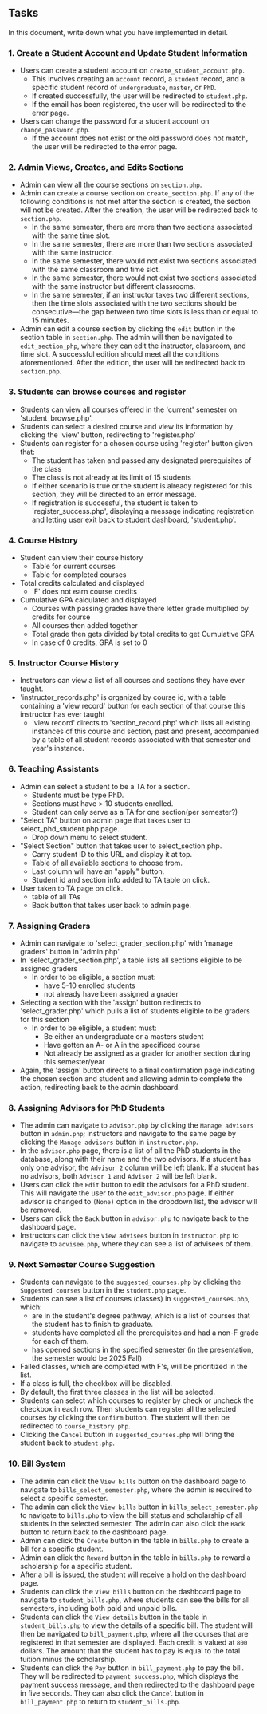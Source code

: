 ## Tasks

In this document, write down what you have implemented in detail.

### 1. Create a Student Account and Update Student Information

- Users can create a student account on `create_student_account.php`.
    - This involves creating an `account` record, a `student` record, and a specific student record of `undergraduate`, `master`, or `PhD`.
    - If created successfully, the user will be redirected to `student.php`.
    - If the email has been registered, the user will be redirected to the error page.
- Users can change the password for a student account on `change_password.php`.
    - If the account does not exist or the old password does not match, the user will be redirected to the error page.


### 2. Admin Views, Creates, and Edits Sections

- Admin can view all the course sections on `section.php`.
- Admin can create a course section on `create_section.php`. If any of the following conditions is not met after the section is created, the section will not be created. After the creation, the user will be redirected back to `section.php`.
  - In the same semester, there are more than two sections associated with the same time slot.
  - In the same semester, there are more than two sections associated with the same instructor.
  - In the same semester, there would not exist two sections associated with the same classroom and time slot.
  - In the same semester, there would not exist two sections associated with the same instructor but different classrooms.
  - In the same semester, if an instructor takes two different sections, then the time slots associated with the two sections should be consecutive—the gap between two time slots is less than or equal to 15 minutes.
- Admin can edit a course section by clicking the `edit` button in the section table in `section.php`. The admin will then be navigated to `edit_section_php`, where they can edit the instructor, classroom, and time slot. A successful edition should meet all the conditions aforementioned. After the edition, the user will be redirected back to `section.php`.

### 3. Students can browse courses and register

- Students can view all courses offered in the 'current' semester on 'student_browse.php'.
- Students can select a desired course and view its information by clicking the 'view' button, redirecting to 'register.php'
- Students can register for a chosen course using 'register' button given that:
  - The student has taken and passed any designated prerequisites of the class
  - The class is not already at its limit of 15 students
  - If either scenario is true or the student is already registered for this section, they will be directed to an error message.
  - If registration is successful, the student is taken to 'register_success.php', displaying a message indicating registration and letting user
    exit back to student dashboard, 'student.php'.

### 4. Course History
- Student can view their course history
  - Table for current courses
  - Table for completed courses
- Total credits calculated and displayed
  - 'F' does not earn course credits
- Cumulative GPA calculated and displayed
  - Courses with passing grades have there letter grade multiplied by credits for course
  - All courses then added together
  - Total grade then gets divided by total credits to get Cumulative GPA
  - In case of 0 credits, GPA is set to 0

### 5. Instructor Course History

- Instructors can view a list of all courses and sections they have ever taught.
- 'instructor_records.php' is organized by course id, with a table containing a 'view record' button for each section of that course this instructor has ever taught
  - 'view record' directs to 'section_record.php' which lists all existing instances of this course and section, past and present, accompanied by a table of all student records associated with that semester and year's instance.

### 6. Teaching Assistants
- Admin can select a student to be a TA for a section.
  - Students must be type PhD.
  - Sections must have > 10 students enrolled.
  - Student can only serve as a TA for one section(per semester?)
- "Select TA" button on admin page that takes user to select_phd_student.php page.
  - Drop down menu to select student.
- "Select Section" button that takes user to select_section.php.
  - Carry student ID to this URL and display it at top.
  - Table of all available sections to choose from.
  - Last column will have an "apply" button.
  - Student id and section info added to TA table on click.
- User taken to TA page on click.
  - table of all TAs
  - Back button that takes user back to admin page.

### 7. Assigning Graders

- Admin can navigate to 'select_grader_section.php' with 'manage graders' button in 'admin.php'
- In 'select_grader_section.php', a table lists all sections eligible to be assigned graders
  - In order to be eligible, a section must:
    - have 5-10 enrolled students
    - not already have been assigned a grader
- Selecting a section with the 'assign' button redirects to 'select_grader.php' which pulls a list of students eligible to be graders for this section
  - In order to be eligible, a student must:
    - Be either an undergraduate or a masters student
    - Have gotten an A- or A in the specificed course
    - Not already be assigned as a grader for another section during this semester/year
- Again, the 'assign' button directs to a final confirmation page indicating the chosen section and student and allowing admin to complete the action, redirecting back to the admin dashboard.

### 8. Assigning Advisors for PhD Students

- The admin can navigate to `advisor.php` by clicking the `Manage advisors` button in `admin.php`; instructors and navigate to the same page by clicking the `Manage advisors` button in `instructor.php`.
- In the `advisor.php` page, there is a list of all the PhD students in the database, along with their name and the two advisors. If a student has only one advisor, the `Advisor 2` column will be left blank. If a student has no advisors, both `Advisor 1` and `Advisor 2` will be left blank.
- Users can click the `Edit` button to edit the advisors for a PhD student. This will navigate the user to the `edit_advisor.php` page. If either advisor is changed to `(None)` option in the dropdown list, the advisor will be removed.
- Users can click the `Back` button in `advisor.php` to navigate back to the dashboard page.
- Instructors can click the `View advisees` button in `instructor.php` to navigate to `advisee.php`, where they can see a list of advisees of them.


### 9. Next Semester Course Suggestion

- Students can navigate to the `suggested_courses.php` by clicking the `Suggested courses` button in the `student.php` page.
- Students can see a list of courses (classes) in `suggested_courses.php`, which:
  - are in the student's degree pathway, which is a list of courses that the student has to finish to graduate.
  - students have completed all the prerequisites and had a non-F grade for each of them.
  - has opened sections in the specified semester (in the presentation, the semester would be 2025 Fall)
- Failed classes, which are completed with F's, will be prioritized in the list.
- If a class is full, the checkbox will be disabled.
- By default, the first three classes in the list will be selected.
- Students can select which courses to register by check or uncheck the checkbox in each row. Then students can register all the selected courses by clicking the `Confirm` button. The student will then be redirected to `course_history.php`.
- Clicking the `Cancel` button in `suggested_courses.php` will bring the student back to `student.php`.


### 10. Bill System

- The admin can click the `View bills` button on the dashboard page to navigate to `bills_select_semester.php`, where the admin is required to select a specific semester.
- The admin can click the `View bills` button in `bills_select_semester.php` to navigate to `bills.php` to view the bill status and scholarship of all students in the selected semester. The admin can also click the `Back` button to return back to the dashboard page.
- Admin can click the `Create` button in the table in `bills.php` to create a bill for a specific student.
- Admin can click the `Reward` button in the table in `bills.php` to reward a scholarship for a specific student.
- After a bill is issued, the student will receive a hold on the dashboard page.
- Students can click the `View bills` button on the dashboard page to navigate to `student_bills.php`, where students can see the bills for all semesters, including both paid and unpaid bills.
- Students can click the `View details` button in the table in `student_bills.php` to view the details of a specific bill. The student will then be navigated to `bill_payment.php`, where all the courses that are registered in that semester are displayed. Each credit is valued at `800` dollars. The amount that the student has to pay is equal to the total tuition minus the scholarship.
- Students can click the `Pay` button in `bill_payment.php` to pay the bill. They will be redirected to `payment_success.php`, which displays the payment success message, and then redirected to the dashboard page in five seconds. They can also click the `Cancel` button in `bill_payment.php` to return to `student_bills.php`.